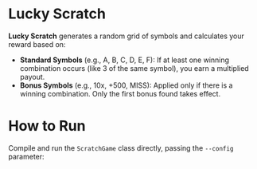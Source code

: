 # Lucky Scratch

**Lucky Scratch** generates a random grid of symbols and calculates your reward based on:

- **Standard Symbols** (e.g., A, B, C, D, E, F): If at least one winning combination occurs (like 3 of the same symbol),
  you earn a multiplied payout.
- **Bonus Symbols** (e.g., 10x, +500, MISS): Applied only if there is a winning combination. Only the first bonus found
  takes effect.

# How to Run

Compile and run the `ScratchGame` class directly, passing the `--config` parameter: